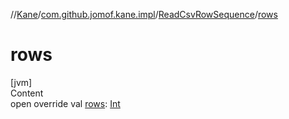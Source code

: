 //[Kane](../../index.md)/[com.github.jomof.kane.impl](../index.md)/[ReadCsvRowSequence](index.md)/[rows](rows.md)



# rows  
[jvm]  
Content  
open override val [rows](rows.md): [Int](https://kotlinlang.org/api/latest/jvm/stdlib/kotlin/-int/index.html)  



